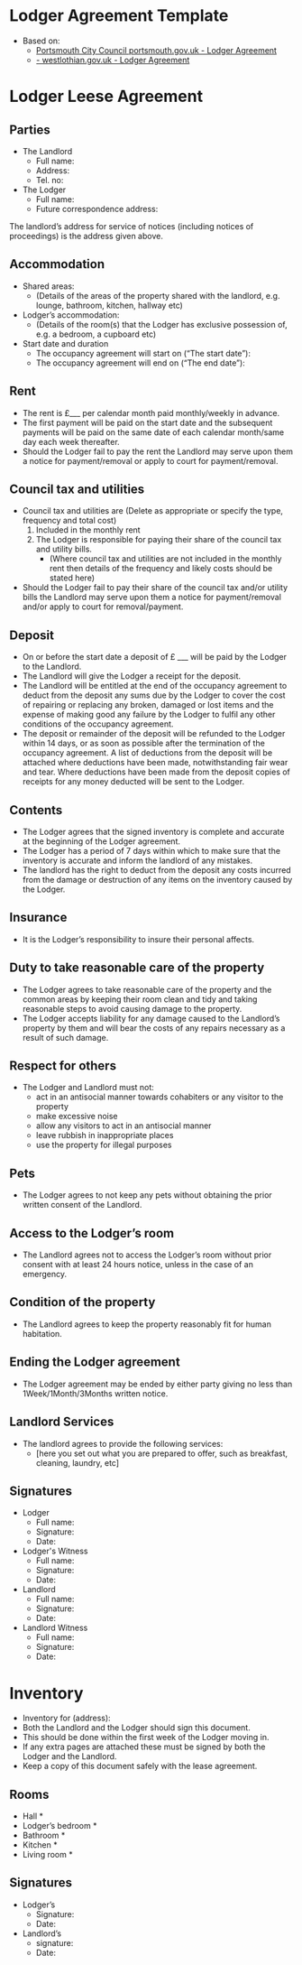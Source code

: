 Lodger Agreement Template
=========================

* Based on:
    * [Portsmouth City Council portsmouth.gov.uk - Lodger Agreement](https://www.portsmouth.gov.uk/wp-content/uploads/2020/05/hou-renting-room-lodger-agreement.pdf)
    * [ - westlothian.gov.uk - Lodger Agreement](https://www.westlothian.gov.uk/media/1976/Lodger-Agreement/pdf/lodgeragreement.pdf?m=635302275021670000)

Lodger Leese Agreement
======================

## Parties

* The Landlord
    * Full name:
    * Address: 
    * Tel. no: 
* The Lodger
    * Full name:
    * Future correspondence address:

The landlord’s address for service of notices (including notices of proceedings) is the address given above.

## Accommodation

* Shared areas: 
    * (Details of the areas of the property shared with the landlord, e.g. lounge, bathroom, kitchen, hallway etc)
* Lodger’s accommodation: 
    * (Details of the room(s) that the Lodger has exclusive possession of, e.g. a bedroom, a cupboard etc)
* Start date and duration
    * The occupancy agreement will start on (“The start date”):
    * The occupancy agreement will end on (“The end date”):

## Rent

* The rent is £___ per calendar month paid monthly/weekly in advance.
* The first payment will be paid on the start date and the subsequent payments will be paid on the same date of each calendar month/same day each week thereafter. 
* Should the Lodger fail to pay the rent the Landlord may serve upon them a notice for payment/removal or apply to court for payment/removal.

## Council tax and utilities 

* Council tax and utilities are (Delete as appropriate or specify the type, frequency and total cost) 
    1. Included in the monthly rent
    2. The Lodger is responsible for paying their share of the council tax and utility bills.
        * (Where council tax and utilities are not included in the monthly rent then details of the frequency and likely costs should be stated here)
* Should the Lodger fail to pay their share of the council tax and/or utility bills the Landlord may serve upon them a notice for payment/removal and/or apply to court for removal/payment.

## Deposit

* On or before the start date a deposit of £ ___ will be paid by the Lodger to the Landlord. 
* The Landlord will give the Lodger a receipt for the deposit.
* The Landlord will be entitled at the end of the occupancy agreement to deduct from the deposit any sums due by the Lodger to cover the cost of repairing or replacing any broken, damaged or lost items and the expense of making good any failure by the Lodger to fulfil any other conditions of the occupancy agreement.
* The deposit or remainder of the deposit will be refunded to the Lodger within 14 days, or as soon as possible after the termination of the occupancy agreement. A list of deductions from the deposit will be attached where deductions have been made, notwithstanding fair wear and tear. Where deductions have been made from the deposit copies of receipts for any money deducted will be sent to the Lodger.

## Contents 

* The Lodger agrees that the signed inventory is complete and accurate at the beginning of the Lodger agreement. 
* The Lodger has a period of 7 days within which to make sure that the inventory is accurate and inform the landlord of any mistakes. 
* The landlord has the right to deduct from the deposit any costs incurred from the damage or destruction of any items on the inventory caused by the Lodger.


## Insurance

* It is the Lodger’s responsibility to insure their personal affects.


## Duty to take reasonable care of the property

* The Lodger agrees to take reasonable care of the property and the common areas by keeping their room clean and tidy and taking reasonable steps to avoid causing damage to the property. 
* The Lodger accepts liability for any damage caused to the Landlord’s property by them and will bear the costs of any repairs necessary as a result of such damage.


## Respect for others 

* The Lodger and Landlord must not: 
    * act in an antisocial manner towards cohabiters or any visitor to the property
    * make excessive noise
    * allow any visitors to act in an antisocial manner
    * leave rubbish in inappropriate places
    * use the property for illegal purposes

## Pets

* The Lodger agrees to not keep any pets without obtaining the prior written consent of the Landlord.

## Access to the Lodger’s room

* The Landlord agrees not to access the Lodger’s room without prior consent with at least 24 hours notice, unless in the case of an emergency.

## Condition of the property

* The Landlord agrees to keep the property reasonably fit for human habitation.

## Ending the Lodger agreement

* The Lodger agreement may be ended by either party giving no less than 1Week/1Month/3Months written notice.

## Landlord Services

* The landlord agrees to provide the following services: 
    * [here you set out what you are prepared to offer, such as breakfast, cleaning, laundry, etc]

## Signatures

* Lodger
    * Full name:
    * Signature:
    * Date:
* Lodger's Witness
    * Full name:
    * Signature:
    * Date:
* Landlord
    * Full name:
    * Signature:
    * Date:
* Landlord Witness
    * Full name:
    * Signature:
    * Date: 

Inventory
=========

* Inventory for (address):
* Both the Landlord and the Lodger should sign this document.
* This should be done within the first week of the Lodger moving in.
* If any extra pages are attached these must be signed by both the Lodger and the Landlord.
* Keep a copy of this document safely with the lease agreement.

## Rooms

* Hall
    * 
* Lodger’s bedroom
    * 
* Bathroom
    * 
* Kitchen
    * 
* Living room
    * 

## Signatures

* Lodger’s
    * Signature:
    * Date:
* Landlord’s
    * signature:
    * Date:
